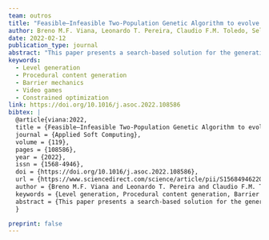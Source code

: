 ```yaml
---
team: outros
title: "Feasible–Infeasible Two-Population Genetic Algorithm to evolve dungeon levels with dependencies in barrier mechanics"
author: Breno M.F. Viana, Leonardo T. Pereira, Claudio F.M. Toledo, Selan R. dos Santos, Silvia M.D.M. Maia
date: 2022-02-12
publication_type: journal
abstract: "This paper presents a search-based solution for the generation of dungeon levels with barrier mechanics and the placement of challenges and rewards in the levels’ rooms. The barrier is a feature that temporarily blocks the player’s progression, where one or more keys will unblock the way. The placement of barriers and keys must satisfy some constraints since the player cannot be stuck during the gameplay. Feasible–Infeasible Two-Population Genetic Algorithm (FI2Pop GA) evolves a grid representation that handles the level dependencies of barrier mechanics. We propose the concept of ordered regions to control the availability of keys better in the levels and procedures to create levels with more diversity in their contents. Data to measure the variety of the generated content is collected based on map linearity, mission linearity, leniency, and path redundancy. We analyzed our results through expressive range analysis, and it shows that our approach can generate a wide variety of playable levels."
keywords:
  - Level generation
  - Procedural content generation
  - Barrier mechanics
  - Video games
  - Constrained optimization
link: https://doi.org/10.1016/j.asoc.2022.108586
bibtex: |
  @article{viana:2022,
  title = {Feasible–Infeasible Two-Population Genetic Algorithm to evolve dungeon levels with dependencies in barrier mechanics},
  journal = {Applied Soft Computing},
  volume = {119},
  pages = {108586},
  year = {2022},
  issn = {1568-4946},
  doi = {https://doi.org/10.1016/j.asoc.2022.108586},
  url = {https://www.sciencedirect.com/science/article/pii/S1568494622000989},
  author = {Breno M.F. Viana and Leonardo T. Pereira and Claudio F.M. Toledo and Selan R. {dos Santos} and Silvia M.D.M. Maia},
  keywords = {Level generation, Procedural content generation, Barrier mechanics, Video games, Constrained optimization},
  abstract = {This paper presents a search-based solution for the generation of dungeon levels with barrier mechanics and the placement of challenges and rewards in the levels’ rooms. The barrier is a feature that temporarily blocks the player’s progression, where one or more keys will unblock the way. The placement of barriers and keys must satisfy some constraints since the player cannot be stuck during the gameplay. Feasible–Infeasible Two-Population Genetic Algorithm (FI2Pop GA) evolves a grid representation that handles the level dependencies of barrier mechanics. We propose the concept of ordered regions to control the availability of keys better in the levels and procedures to create levels with more diversity in their contents. Data to measure the variety of the generated content is collected based on map linearity, mission linearity, leniency, and path redundancy. We analyzed our results through expressive range analysis, and it shows that our approach can generate a wide variety of playable levels.}
  }

preprint: false
---
```

